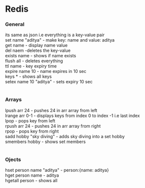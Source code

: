 <h1>Redis</h1>

<h4>
<h3>General</h3>
its same as json i.e everything is a key-value pair</br>
set name "aditya" - make key: name and value: aditya</br>
get name - display name value</br>
del naem -deletes the key-value</br>
exists name - shows if name exists</br>
flush all - deletes everything</br>
ttl name - key expiry time</br>
expire name 10 - name expires in 10 sec</br>
keys * - shows all keys</br>
setex name 10 "aditya" - sets expiry 10 sec</br></h4>
</br>
<h4>
<h3>Arrays</h3>
lpush arr 24 - pushes 24 in arr array from left  </br>
lrange arr 0-1 - displays keys from index 0 to index -1 i.e last index</br>
lpop - pops key from left </br>
rpush  arr 24 - pushes 24 in arr array from right  </br>
rpop  - pops key from right </br>
sadd hobby "sky diving" - adds sky diving into a set hobby</br>
smembers hobby - shows set members</br>
</h4></br>
<h4>
  <h3>Ojects</h3>
  hset person name "aditya" - person:{name: aditya}</br>
  hget person name - aditya</br>
  hgetall person - shows all </br>
  
  
</h4>

